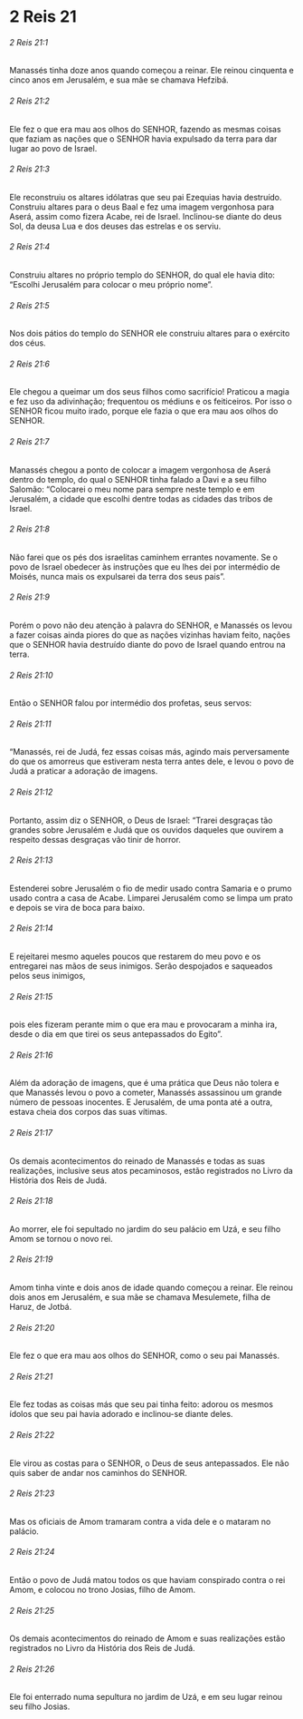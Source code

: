 # 2 Reis 21

###### 2 Reis 21:1

Manassés tinha doze anos quando começou a reinar. Ele reinou cinquenta e cinco anos em Jerusalém, e sua mãe se chamava Hefzibá.

###### 2 Reis 21:2

Ele fez o que era mau aos olhos do SENHOR, fazendo as mesmas coisas que faziam as nações que o SENHOR havia expulsado da terra para dar lugar ao povo de Israel.

###### 2 Reis 21:3

Ele reconstruiu os altares idólatras que seu pai Ezequias havia destruído. Construiu altares para o deus Baal e fez uma imagem vergonhosa para Aserá, assim como fizera Acabe, rei de Israel. Inclinou-se diante do deus Sol, da deusa Lua e dos deuses das estrelas e os serviu.

###### 2 Reis 21:4

Construiu altares no próprio templo do SENHOR, do qual ele havia dito: “Escolhi Jerusalém para colocar o meu próprio nome”.

###### 2 Reis 21:5

Nos dois pátios do templo do SENHOR ele construiu altares para o exército dos céus.

###### 2 Reis 21:6

Ele chegou a queimar um dos seus filhos como sacrifício! Praticou a magia e fez uso da adivinhação; frequentou os médiuns e os feiticeiros. Por isso o SENHOR ficou muito irado, porque ele fazia o que era mau aos olhos do SENHOR.

###### 2 Reis 21:7

Manassés chegou a ponto de colocar a imagem vergonhosa de Aserá dentro do templo, do qual o SENHOR tinha falado a Davi e a seu filho Salomão: “Colocarei o meu nome para sempre neste templo e em Jerusalém, a cidade que escolhi dentre todas as cidades das tribos de Israel.

###### 2 Reis 21:8

Não farei que os pés dos israelitas caminhem errantes novamente. Se o povo de Israel obedecer às instruções que eu lhes dei por intermédio de Moisés, nunca mais os expulsarei da terra dos seus pais”.

###### 2 Reis 21:9

Porém o povo não deu atenção à palavra do SENHOR, e Manassés os levou a fazer coisas ainda piores do que as nações vizinhas haviam feito, nações que o SENHOR havia destruído diante do povo de Israel quando entrou na terra.

###### 2 Reis 21:10

Então o SENHOR falou por intermédio dos profetas, seus servos:

###### 2 Reis 21:11

“Manassés, rei de Judá, fez essas coisas más, agindo mais perversamente do que os amorreus que estiveram nesta terra antes dele, e levou o povo de Judá a praticar a adoração de imagens.

###### 2 Reis 21:12

Portanto, assim diz o SENHOR, o Deus de Israel: “Trarei desgraças tão grandes sobre Jerusalém e Judá que os ouvidos daqueles que ouvirem a respeito dessas desgraças vão tinir de horror.

###### 2 Reis 21:13

Estenderei sobre Jerusalém o fio de medir usado contra Samaria e o prumo usado contra a casa de Acabe. Limparei Jerusalém como se limpa um prato e depois se vira de boca para baixo.

###### 2 Reis 21:14

E rejeitarei mesmo aqueles poucos que restarem do meu povo e os entregarei nas mãos de seus inimigos. Serão despojados e saqueados pelos seus inimigos,

###### 2 Reis 21:15

pois eles fizeram perante mim o que era mau e provocaram a minha ira, desde o dia em que tirei os seus antepassados do Egito”.

###### 2 Reis 21:16

Além da adoração de imagens, que é uma prática que Deus não tolera e que Manassés levou o povo a cometer, Manassés assassinou um grande número de pessoas inocentes. E Jerusalém, de uma ponta até a outra, estava cheia dos corpos das suas vítimas.

###### 2 Reis 21:17

Os demais acontecimentos do reinado de Manassés e todas as suas realizações, inclusive seus atos pecaminosos, estão registrados no Livro da História dos Reis de Judá.

###### 2 Reis 21:18

Ao morrer, ele foi sepultado no jardim do seu palácio em Uzá, e seu filho Amom se tornou o novo rei.

###### 2 Reis 21:19

Amom tinha vinte e dois anos de idade quando começou a reinar. Ele reinou dois anos em Jerusalém, e sua mãe se chamava Mesulemete, filha de Haruz, de Jotbá.

###### 2 Reis 21:20

Ele fez o que era mau aos olhos do SENHOR, como o seu pai Manassés.

###### 2 Reis 21:21

Ele fez todas as coisas más que seu pai tinha feito: adorou os mesmos ídolos que seu pai havia adorado e inclinou-se diante deles.

###### 2 Reis 21:22

Ele virou as costas para o SENHOR, o Deus de seus antepassados. Ele não quis saber de andar nos caminhos do SENHOR.

###### 2 Reis 21:23

Mas os oficiais de Amom tramaram contra a vida dele e o mataram no palácio.

###### 2 Reis 21:24

Então o povo de Judá matou todos os que haviam conspirado contra o rei Amom, e colocou no trono Josias, filho de Amom.

###### 2 Reis 21:25

Os demais acontecimentos do reinado de Amom e suas realizações estão registrados no Livro da História dos Reis de Judá.

###### 2 Reis 21:26

Ele foi enterrado numa sepultura no jardim de Uzá, e em seu lugar reinou seu filho Josias.

